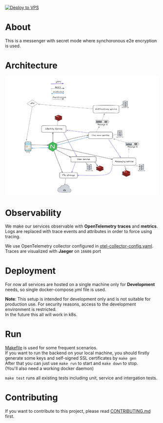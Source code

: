 [![Deploy to VPS](https://github.com/chakchat/chakchat-backend/actions/workflows/deploy.yaml/badge.svg)](https://github.com/chakchat/chakchat-backend/actions/workflows/deploy.yaml)

# About 
This is a messenger with secret mode where synchoronous e2e encryption is used.

# Architecture
![Architecture](./img/architecture.png)

# Observability
We make our services observable with **OpenTelemetry** **traces** and **metrics**. \
Logs are replaced with trace events and attributes in order to force using tracing.

We use OpenTelemetry collector configured in [otel-collector-config.yaml](otel-collector-config.yaml). \
Traces are visualized with **Jaeger** on `16686` port

# Deployment
For now all services are hosted on a single machine only for **Development** needs, so single docker-compose.yml file is used.

**Note**: This setup is intended for development only and is not suitable for production use. For security reasons, access to the development environment is restricted. \
In the future this all will work in k8s.

# Run
[Makefile](Makefile) is used for some frequent scenarios. \
If you want to run the backend on your local machine, you should firstly generate some keys and self-signed SSL certificates by `make gen` \
After that you can just use `make run` to start and `make down` to stop. \
(You'll also need a working docker daemon)

`make test` runs all existing tests including unit, service and intergation tests.

# Contributing
If you want to contribute to this project, please read [CONTRIBUTING.md](CONTRIBUTING.md) first.